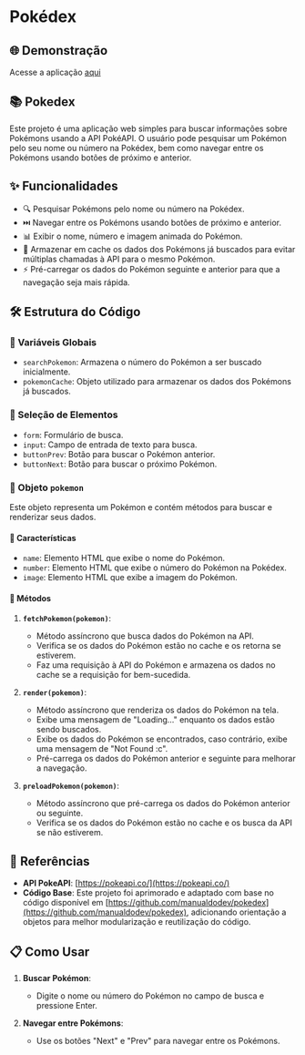 # Pokédex

## 🌐 Demonstração
Acesse a aplicação [aqui](https://marmotinha-dev.github.io/Pokedex-Object-oriented/)

## 📚 Pokedex
Este projeto é uma aplicação web simples para buscar informações sobre Pokémons usando a API PokéAPI. O usuário pode pesquisar um Pokémon pelo seu nome ou número na Pokédex, bem como navegar entre os Pokémons usando botões de próximo e anterior.

## ✨ Funcionalidades

- 🔍 Pesquisar Pokémons pelo nome ou número na Pokédex.
- ⏭️ Navegar entre os Pokémons usando botões de próximo e anterior.
- 📊 Exibir o nome, número e imagem animada do Pokémon.
- 💾 Armazenar em cache os dados dos Pokémons já buscados para evitar múltiplas chamadas à API para o mesmo Pokémon.
- ⚡ Pré-carregar os dados do Pokémon seguinte e anterior para que a navegação seja mais rápida.

## 🛠️ Estrutura do Código

### 🔄 Variáveis Globais

- `searchPokemon`: Armazena o número do Pokémon a ser buscado inicialmente.
- `pokemonCache`: Objeto utilizado para armazenar os dados dos Pokémons já buscados.

### 🔎 Seleção de Elementos

- `form`: Formulário de busca.
- `input`: Campo de entrada de texto para busca.
- `buttonPrev`: Botão para buscar o Pokémon anterior.
- `buttonNext`: Botão para buscar o próximo Pokémon.

### 🐾 Objeto `pokemon`

Este objeto representa um Pokémon e contém métodos para buscar e renderizar seus dados.

#### 📌 Características

- `name`: Elemento HTML que exibe o nome do Pokémon.
- `number`: Elemento HTML que exibe o número do Pokémon na Pokédex.
- `image`: Elemento HTML que exibe a imagem do Pokémon.

#### 🔧 Métodos

1. **`fetchPokemon(pokemon)`**:
    - Método assíncrono que busca dados do Pokémon na API.
    - Verifica se os dados do Pokémon estão no cache e os retorna se estiverem.
    - Faz uma requisição à API do Pokémon e armazena os dados no cache se a requisição for bem-sucedida.

2. **`render(pokemon)`**:
    - Método assíncrono que renderiza os dados do Pokémon na tela.
    - Exibe uma mensagem de "Loading..." enquanto os dados estão sendo buscados.
    - Exibe os dados do Pokémon se encontrados, caso contrário, exibe uma mensagem de "Not Found :c".
    - Pré-carrega os dados do Pokémon anterior e seguinte para melhorar a navegação.

3. **`preloadPokemon(pokemon)`**:
    - Método assíncrono que pré-carrega os dados do Pokémon anterior ou seguinte.
    - Verifica se os dados do Pokémon estão no cache e os busca da API se não estiverem.

## 📑 Referências

- **API PokeAPI**: [https://pokeapi.co/](https://pokeapi.co/)
- **Código Base**: Este projeto foi aprimorado e adaptado com base no código disponível em [https://github.com/manualdodev/pokedex](https://github.com/manualdodev/pokedex), adicionando orientação a objetos para melhor modularização e reutilização do código.

## 📋 Como Usar

1. **Buscar Pokémon**:
    - Digite o nome ou número do Pokémon no campo de busca e pressione Enter.
    
2. **Navegar entre Pokémons**:
    - Use os botões "Next" e "Prev" para navegar entre os Pokémons.
